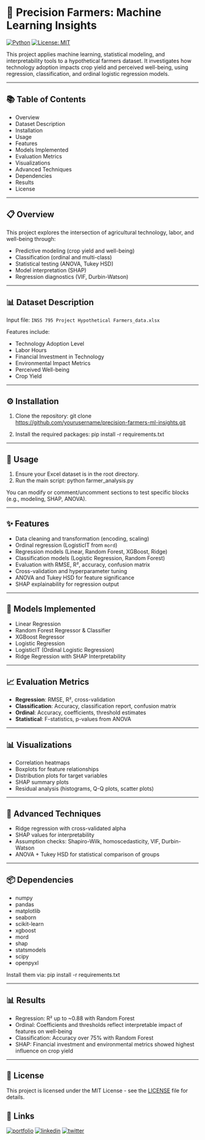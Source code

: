 # 🌾 Precision Farmers: Machine Learning Insights

[![Python](https://img.shields.io/badge/python-3.8+-blue.svg)](https://www.python.org/)
[![License: MIT](https://img.shields.io/badge/License-MIT-yellow.svg)](LICENSE)

This project applies machine learning, statistical modeling, and interpretability tools to a hypothetical farmers dataset. It investigates how technology adoption impacts crop yield and perceived well-being, using regression, classification, and ordinal logistic regression models.

---

## 📚 Table of Contents

- Overview
- Dataset Description
- Installation
- Usage
- Features
- Models Implemented
- Evaluation Metrics
- Visualizations
- Advanced Techniques
- Dependencies
- Results
- License

---

## 📋 Overview

This project explores the intersection of agricultural technology, labor, and well-being through:

- Predictive modeling (crop yield and well-being)
- Classification (ordinal and multi-class)
- Statistical testing (ANOVA, Tukey HSD)
- Model interpretation (SHAP)
- Regression diagnostics (VIF, Durbin-Watson)

---

## 📊 Dataset Description

Input file: `INSS 795 Project Hypothetical Farmers_data.xlsx`

Features include:
- Technology Adoption Level
- Labor Hours
- Financial Investment in Technology
- Environmental Impact Metrics
- Perceived Well-being
- Crop Yield

---

## ⚙️ Installation

1. Clone the repository:
   git clone https://github.com/yourusername/precision-farmers-ml-insights.git

2. Install the required packages:
   pip install -r requirements.txt

---

## 🚀 Usage

1. Ensure your Excel dataset is in the root directory.
2. Run the main script:
   python farmer_analysis.py

You can modify or comment/uncomment sections to test specific blocks (e.g., modeling, SHAP, ANOVA).

---

## ✨ Features

- Data cleaning and transformation (encoding, scaling)
- Ordinal regression (LogisticIT from `mord`)
- Regression models (Linear, Random Forest, XGBoost, Ridge)
- Classification models (Logistic Regression, Random Forest)
- Evaluation with RMSE, R², accuracy, confusion matrix
- Cross-validation and hyperparameter tuning
- ANOVA and Tukey HSD for feature significance
- SHAP explainability for regression output

---

## 🤖 Models Implemented

- Linear Regression
- Random Forest Regressor & Classifier
- XGBoost Regressor
- Logistic Regression
- LogisticIT (Ordinal Logistic Regression)
- Ridge Regression with SHAP Interpretability

---

## 📈 Evaluation Metrics

- **Regression**: RMSE, R², cross-validation
- **Classification**: Accuracy, classification report, confusion matrix
- **Ordinal**: Accuracy, coefficients, threshold estimates
- **Statistical**: F-statistics, p-values from ANOVA

---

## 📊 Visualizations

- Correlation heatmaps
- Boxplots for feature relationships
- Distribution plots for target variables
- SHAP summary plots
- Residual analysis (histograms, Q-Q plots, scatter plots)

---

## 🧪 Advanced Techniques

- Ridge regression with cross-validated alpha
- SHAP values for interpretability
- Assumption checks: Shapiro-Wilk, homoscedasticity, VIF, Durbin-Watson
- ANOVA + Tukey HSD for statistical comparison of groups

---

## 📦 Dependencies

- numpy
- pandas
- matplotlib
- seaborn
- scikit-learn
- xgboost
- mord
- shap
- statsmodels
- scipy
- openpyxl

Install them via:
   pip install -r requirements.txt

---

## 📊 Results

- Regression: R² up to ~0.88 with Random Forest
- Ordinal: Coefficients and thresholds reflect interpretable impact of features on well-being
- Classification: Accuracy over 75% with Random Forest
- SHAP: Financial investment and environmental metrics showed highest influence on crop yield

---

## 📝 License

This project is licensed under the MIT License - see the [LICENSE](LICENSE) file for details.

## 🔗 Links
[![portfolio](https://img.shields.io/badge/my_portfolio-000?style=for-the-badge&logo=ko-fi&logoColor=white)](https://www.datascienceportfol.io/KehindeAromona)
[![linkedin](https://img.shields.io/badge/linkedin-0A66C2?style=for-the-badge&logo=linkedin&logoColor=white)](https://www.linkedin.com/in/kehinde-gabriel-aromona-808578119/)
[![twitter](https://img.shields.io/badge/twitter-1DA1F2?style=for-the-badge&logo=twitter&logoColor=white)](https://twitter.com/kennycrown7)

